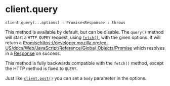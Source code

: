 # client.query

```
client.query(...options) : Promise<Response> : throws
```

This method is available by default, but can be disable. The `query()` method will start a `HTTP QUERY` request, using [`fetch()`](https://developer.mozilla.org/en-US/docs/Web/API/fetch), with the given options. It will return a [Promise]()https://developer.mozilla.org/en-US/docs/Web/JavaScript/Reference/Global_Objects/Promise which resolves in a [Response](../response/README.md) on success.

This method is fully backwards compatible with the `fetch()` method, except the HTTP method is fixed to `QUERY`.

Just like [`client.post()`](./post.md) you can set a `body` parameter in the options.